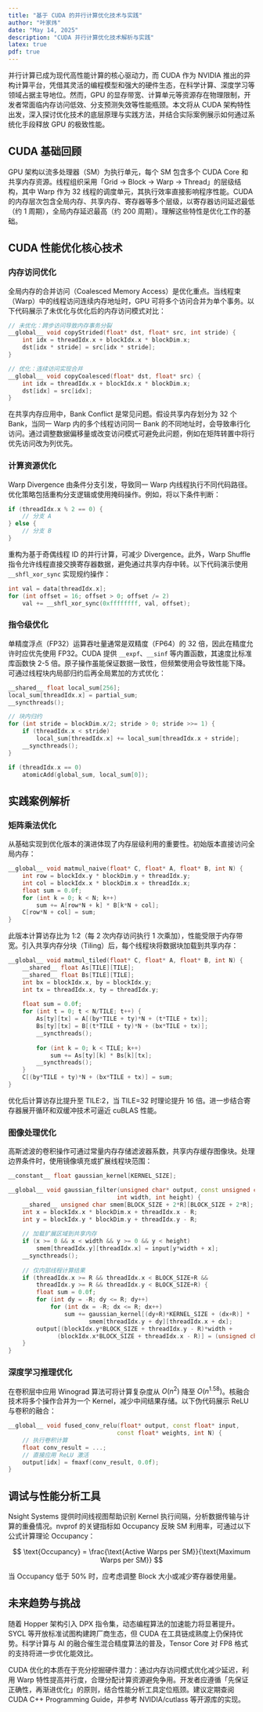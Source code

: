 ```yaml
---
title: "基于 CUDA 的并行计算优化技术与实践"
author: "叶家炜"
date: "May 14, 2025"
description: "CUDA 并行计算优化技术解析与实践"
latex: true
pdf: true
---
```


并行计算已成为现代高性能计算的核心驱动力，而 CUDA 作为 NVIDIA 推出的异构计算平台，凭借其灵活的编程模型和强大的硬件生态，在科学计算、深度学习等领域占据主导地位。然而，GPU 的显存带宽、计算单元等资源存在物理限制，开发者常面临内存访问低效、分支预测失效等性能瓶颈。本文将从 CUDA 架构特性出发，深入探讨优化技术的底层原理与实践方法，并结合实际案例展示如何通过系统化手段释放 GPU 的极致性能。

## CUDA 基础回顾  
GPU 架构以流多处理器（SM）为执行单元，每个 SM 包含多个 CUDA Core 和共享内存资源。线程组织采用「Grid → Block → Warp → Thread」的层级结构，其中 Warp 作为 32 线程的调度单元，其执行效率直接影响程序性能。CUDA 的内存层次包含全局内存、共享内存、寄存器等多个层级，以寄存器访问延迟最低（约 1 周期），全局内存延迟最高（约 200 周期）。理解这些特性是优化工作的基础。

## CUDA 性能优化核心技术  

### 内存访问优化  
全局内存的合并访问（Coalesced Memory Access）是优化重点。当线程束（Warp）中的线程访问连续内存地址时，GPU 可将多个访问合并为单个事务。以下代码展示了未优化与优化后的内存访问模式对比：

```cpp
// 未优化：跨步访问导致内存事务分裂
__global__ void copyStrided(float* dst, float* src, int stride) {
    int idx = threadIdx.x + blockIdx.x * blockDim.x;
    dst[idx * stride] = src[idx * stride];
}

// 优化：连续访问实现合并
__global__ void copyCoalesced(float* dst, float* src) {
    int idx = threadIdx.x + blockIdx.x * blockDim.x;
    dst[idx] = src[idx];
}
```

在共享内存应用中，Bank Conflict 是常见问题。假设共享内存划分为 32 个 Bank，当同一 Warp 内的多个线程访问同一 Bank 的不同地址时，会导致串行化访问。通过调整数据偏移量或改变访问模式可避免此问题，例如在矩阵转置中将行优先访问改为列优先。

### 计算资源优化  
Warp Divergence 由条件分支引发，导致同一 Warp 内线程执行不同代码路径。优化策略包括重构分支逻辑或使用掩码操作。例如，将以下条件判断：

```cpp
if (threadIdx.x % 2 == 0) {
    // 分支 A
} else {
    // 分支 B
}
```

重构为基于奇偶线程 ID 的并行计算，可减少 Divergence。此外，Warp Shuffle 指令允许线程直接交换寄存器数据，避免通过共享内存中转。以下代码演示使用 `__shfl_xor_sync` 实现规约操作：

```cpp
int val = data[threadIdx.x];
for (int offset = 16; offset > 0; offset /= 2)
    val += __shfl_xor_sync(0xffffffff, val, offset);
```

### 指令级优化  
单精度浮点（FP32）运算吞吐量通常是双精度（FP64）的 32 倍，因此在精度允许时应优先使用 FP32。CUDA 提供 `__expf`、`__sinf` 等内置函数，其速度比标准库函数快 2-5 倍。原子操作虽能保证数据一致性，但频繁使用会导致性能下降。可通过线程块内局部归约后再全局累加的方式优化：

```cpp
__shared__ float local_sum[256];
local_sum[threadIdx.x] = partial_sum;
__syncthreads();

// 块内归约
for (int stride = blockDim.x/2; stride > 0; stride >>= 1) {
    if (threadIdx.x < stride)
        local_sum[threadIdx.x] += local_sum[threadIdx.x + stride];
    __syncthreads();
}

if (threadIdx.x == 0)
    atomicAdd(global_sum, local_sum[0]);
```

## 实践案例解析  

### 矩阵乘法优化  
从基础实现到优化版本的演进体现了内存层级利用的重要性。初始版本直接访问全局内存：

```cpp
__global__ void matmul_naive(float* C, float* A, float* B, int N) {
    int row = blockIdx.y * blockDim.y + threadIdx.y;
    int col = blockIdx.x * blockDim.x + threadIdx.x;
    float sum = 0.0f;
    for (int k = 0; k < N; k++)
        sum += A[row*N + k] * B[k*N + col];
    C[row*N + col] = sum;
}
```

此版本计算访存比为 1:2（每 2 次内存访问执行 1 次乘加），性能受限于内存带宽。引入共享内存分块（Tiling）后，每个线程块将数据块加载到共享内存：

```cpp
__global__ void matmul_tiled(float* C, float* A, float* B, int N) {
    __shared__ float As[TILE][TILE];
    __shared__ float Bs[TILE][TILE];
    int bx = blockIdx.x, by = blockIdx.y;
    int tx = threadIdx.x, ty = threadIdx.y;
    
    float sum = 0.0f;
    for (int t = 0; t < N/TILE; t++) {
        As[ty][tx] = A[(by*TILE + ty)*N + (t*TILE + tx)];
        Bs[ty][tx] = B[(t*TILE + ty)*N + (bx*TILE + tx)];
        __syncthreads();
        
        for (int k = 0; k < TILE; k++)
            sum += As[ty][k] * Bs[k][tx];
        __syncthreads();
    }
    C[(by*TILE + ty)*N + (bx*TILE + tx)] = sum;
}
```

优化后计算访存比提升至 TILE:2，当 TILE=32 时理论提升 16 倍。进一步结合寄存器展开循环和双缓冲技术可逼近 cuBLAS 性能。

### 图像处理优化  
高斯滤波的卷积操作可通过常量内存存储滤波器系数，共享内存缓存图像块。处理边界条件时，使用镜像填充或扩展线程块范围：

```cpp
__constant__ float gaussian_kernel[KERNEL_SIZE];

__global__ void gaussian_filter(unsigned char* output, const unsigned char* input, 
                               int width, int height) {
    __shared__ unsigned char smem[BLOCK_SIZE + 2*R][BLOCK_SIZE + 2*R];
    int x = blockIdx.x * blockDim.x + threadIdx.x - R;
    int y = blockIdx.y * blockDim.y + threadIdx.y - R;
    
    // 加载扩展区域到共享内存
    if (x >= 0 && x < width && y >= 0 && y < height)
        smem[threadIdx.y][threadIdx.x] = input[y*width + x];
    __syncthreads();
    
    // 仅内部线程计算结果
    if (threadIdx.x >= R && threadIdx.x < BLOCK_SIZE+R && 
        threadIdx.y >= R && threadIdx.y < BLOCK_SIZE+R) {
        float sum = 0.0f;
        for (int dy = -R; dy <= R; dy++)
            for (int dx = -R; dx <= R; dx++)
                sum += gaussian_kernel[(dy+R)*KERNEL_SIZE + (dx+R)] * 
                       smem[threadIdx.y + dy][threadIdx.x + dx];
        output[(blockIdx.y*BLOCK_SIZE + threadIdx.y - R)*width + 
              (blockIdx.x*BLOCK_SIZE + threadIdx.x - R)] = (unsigned char)sum;
    }
}
```

### 深度学习推理优化  
在卷积层中应用 Winograd 算法可将计算复杂度从 $O(n^2)$ 降至 $O(n^{1.58})$。核融合技术将多个操作合并为一个 Kernel，减少中间结果存储。以下伪代码展示 ReLU 与卷积的融合：

```cpp
__global__ void fused_conv_relu(float* output, const float* input, 
                               const float* weights, int N) {
    // 执行卷积计算
    float conv_result = ...;
    // 直接应用 ReLU 激活
    output[idx] = fmaxf(conv_result, 0.0f);
}
```

## 调试与性能分析工具  
Nsight Systems 提供时间线视图帮助识别 Kernel 执行间隔，分析数据传输与计算的重叠情况。nvprof 的关键指标如 Occupancy 反映 SM 利用率，可通过以下公式计算理论 Occupancy：

$$
\text{Occupancy} = \frac{\text{Active Warps per SM}}{\text{Maximum Warps per SM}}
$$

当 Occupancy 低于 50% 时，应考虑调整 Block 大小或减少寄存器使用量。

## 未来趋势与挑战  
随着 Hopper 架构引入 DPX 指令集，动态编程算法的加速能力将显著提升。SYCL 等开放标准试图构建跨厂商生态，但 CUDA 在工具链成熟度上仍保持优势。科学计算与 AI 的融合催生混合精度算法的普及，Tensor Core 对 FP8 格式的支持将进一步优化能效比。

CUDA 优化的本质在于充分挖掘硬件潜力：通过内存访问模式优化减少延迟，利用 Warp 特性提高并行度，合理分配计算资源避免争用。开发者应遵循「先保证正确性，再渐进优化」的原则，结合性能分析工具定位瓶颈。建议定期查阅 CUDA C++ Programming Guide，并参考 NVIDIA/cutlass 等开源库的实现。

